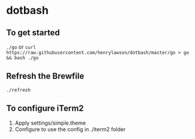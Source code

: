# dotbash

## To get started
`./go` or `curl https://raw.githubusercontent.com/henrylawson/dotbash/master/go > go && bash ./go`

## Refresh the Brewfile
`./refresh`

## To configure iTerm2
1. Apply settings/simple.theme
1. Configure to use the config in ./iterm2 folder
